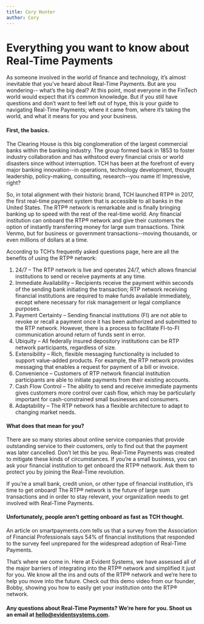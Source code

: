```yaml
---
title: Cory Hunter
author: Cory
---
```

# Everything you want to know about Real-Time Payments
As someone involved in the world of finance and technology, it’s almost inevitable that you’ve heard about Real-Time Payments. But are you wondering-- what’s the big deal? At this point, most everyone in the FinTech world would expect that it’s common knowledge. But if you still have questions and don’t want to feel left out of hype, this is your guide to navigating Real-Time Payments; where it came from, where it’s taking the world, and what it means for you and your business.

#### **First, the basics.**

The Clearing House is this big conglomeration of the largest commercial banks within the banking industry. The group formed back in 1853 to foster industry collaboration and has withstood every financial crisis or world disasters since without interruption. TCH has been at the forefront of every major banking innovation--in operations, technology development, thought leadership, policy-making, consulting, research--you name it! Impressive, right?

So, in total alignment with their historic brand, TCH launched RTP® in 2017, the first real-time payment system that is accessible to all banks in the United States. The RTP® network is remarkable and is finally bringing banking up to speed with the rest of the real-time world. Any financial institution can onboard the RTP® network and give their customers the option of instantly transferring money for large sum transactions. Think Venmo, but for business or government transactions--moving thousands, or even millions of dollars at a time.

According to TCH’s frequently asked questions page, here are all the benefits of using the RTP® network:

1. 24/7 – The RTP network is live and operates 24/7, which allows financial institutions to send or receive payments at any time.
2. Immediate Availability – Recipients receive the payment within seconds of the sending bank initiating the transaction; RTP network receiving financial institutions are required to make funds available immediately, except where necessary for risk management or legal compliance purposes.
3. Payment Certainty – Sending financial institutions (FI) are not able to revoke or recall a payment once it has been authorized and submitted to the RTP network. However, there is a process to facilitate FI-to-FI communication around return of funds sent in error.
4. Ubiquity – All federally insured depository institutions can be RTP network participants, regardless of size.
5. Extensibility – Rich, flexible messaging functionality is included to support value-added products. For example, the RTP network provides messaging that enables a request for payment of a bill or invoice.
6. Convenience – Customers of RTP network financial institution participants are able to initiate payments from their existing accounts.
7. Cash Flow Control – The ability to send and receive immediate payments gives customers more control over cash flow, which may be particularly important for cash-constrained small businesses and consumers.
8. Adaptability – The RTP network has a flexible architecture to adapt to changing market needs.

#### **What does that mean for you?**

There are so many stories about online service companies that provide outstanding service to their customers, only to find out that the payment was later cancelled. Don’t let this be you. Real-Time Payments was created to mitigate these kinds of circumstances. If you’re a small business, you can ask your financial institution to get onboard the RTP® network. Ask them to protect you by joining the Real-Time revolution.

If you’re a small bank, credit union, or other type of financial institution, it’s time to get onboard! The RTP® network is the future of large sum transactions and in order to stay relevant, your organization needs to get involved with Real-Time Payments.

#### **Unfortunately, people aren’t getting onboard as fast as TCH thought.**

An article on smartpayments.com tells us that a survey from the Association of Financial Professionals says 54% of financial institutions that responded to the survey feel unprepared for the widespread adoption of Real-Time Payments.

That’s where we come in. Here at Evident Systems, we have assessed all of the major barriers of integrating into the RTP® network and simplified it just for you. We know all the ins and outs of the RTP® network and we’re here to help you move into the future. Check out this demo video from our founder, Bobby, showing you how to easily get your institution onto the RTP® network.

#### **Any questions about Real-Time Payments? We’re here for you. Shoot us an email at hello@evidentsystems.com.**
